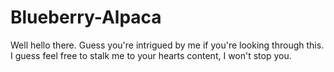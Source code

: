 # Blueberry-Alpaca
Well hello there. Guess you're intrigued by me if you're looking through this.
I guess feel free to stalk me to your hearts content, I won't stop you.
